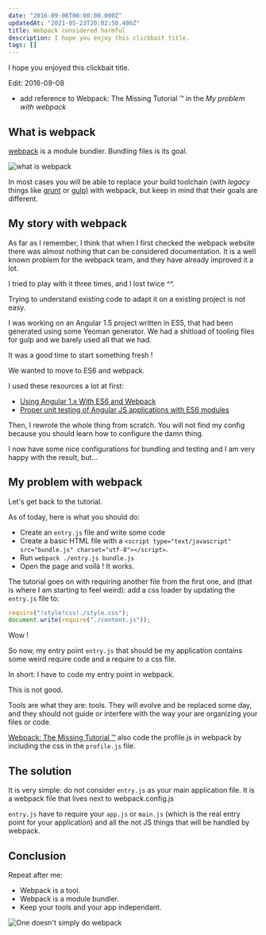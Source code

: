 ```yaml
---
date: "2016-09-06T00:00:00.000Z"
updatedAt: "2021-05-23T20:02:50.406Z"
title: Webpack considered harmful
description: I hope you enjoy this clickbait title.
tags: []
---
```


I hope you enjoyed this clickbait title.

Edit: 2016-09-08

- add reference to Webpack: The Missing Tutorial ™ in the _My problem with webpack_

## What is webpack

[webpack](https://webpack.github.io/) is a module bundler. Bundling files is its goal.

![what is webpack](/contentful/1zYfudDplLiPRz2awDUcEA/5bfbb74a07ef9ba3db323b0e6a377e0a/what-is-webpack.png)

In most cases you will be able to replace your build toolchain (with _legacy_ things like [grunt](http://gruntjs.com/) or [gulp](http://gulpjs.com/)) with webpack, but keep in mind that their goals are different.

## My story with webpack

As far as I remember, I think that when I first checked the webpack website there was almost nothing that can be considered documentation. It is a well known problem for the webpack team, and they have already improved it a lot.

I tried to play with it three times, and I lost twice ^^.

Trying to understand existing code to adapt it on a existing project is not easy.

I was working on an Angular 1.5 project written in ES5, that had been generated using some Yeoman generator. We had a shitload of tooling files for gulp and we barely used all that we had.

It was a good time to start something fresh !

We wanted to move to ES6 and webpack.

I used these resources a lot at first:

- [Using Angular 1.x With ES6 and Webpack](http://angular-tips.com/blog/2015/06/using-angular-1-dot-x-with-es6-and-webpack/)
- [Proper unit testing of Angular JS applications with ES6 modules](https://blog.ngconsultant.io/proper-testing-of-angular-js-applications-with-es6-modules-8cf31113873f)

Then, I rewrote the whole thing from scratch. You will not find my config because you should learn how to configure the damn thing.

I now have some nice configurations for bundling and testing and I am very happy with the result, but...

## My problem with webpack

Let's get back to the tutorial.

As of today, here is what you should do:

- Create an `entry.js` file and write some code
- Create a basic HTML file with a `<script type="text/javascript" src="bundle.js" charset="utf-8"></script>`.
- Run `webpack ./entry.js bundle.js`
- Open the page and voilà ! It works.

The tutorial goes on with requiring another file from the first one, and (that is where I am starting to feel weird): add a css loader by updating the `entry.js` file to:

```javascript
require("!style!css!./style.css");
document.write(require("./content.js"));
```

Wow !

So now, my entry point `entry.js` that should be my application contains some weird require code and a require to a css file.

In short: I have to code my entry point in webpack.

This is not good.

Tools are what they are: tools. They will evolve and be replaced some day, and they should not guide or interfere with the way your are organizing your files or code.

[Webpack: The Missing Tutorial ™](https://github.com/shekhargulati/52-technologies-in-2016/blob/master/36-webpack/README.md) also code the profile.js in webpack by including the css in the `profile.js` file.

## The solution

It is very simple: do not consider `entry.js` as your main application file. It is a webpack file that lives next to webpack.config.js

`entry.js` have to require your `app.js` or `main.js` (which is the real entry point for your application) and all the not JS things that will be handled by webpack.

## Conclusion

Repeat after me:

- Webpack is a tool.
- Webpack is a module bundler.
- Keep your tools and your app independant.

![One doesn't simply do webpack](/contentful/1QXYIhnZE1gCGQabEVs04w/ad57f8ee795594de7e1ff9ac866314bc/67462178.jpg)

